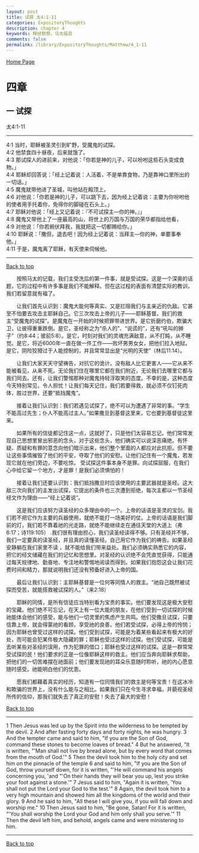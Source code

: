 ```yaml
---
layout: post
title: 试探 太4:1-11
categories: ExpositoryThoughts
description: chapter 4
keywords: 释经默想，马太福音
comments: false
permalink: /library/ExpositoryThoughts/Matthew/4_1-11
---
```

[ Home Page ]({{site.baseurl}}/index) <br>

<a name="0"></a>
# 四章 

## 一 试探

太4:1-11

***

4:1 当时，耶稣被圣灵引到旷野，受魔鬼的试探。<br>
4:2 他禁食四十昼夜，后来就饿了。<br>
4:3 那试探人的进前来，对他说：「你若是神的儿子，可以吩咐这些石头变成食物。」<br>
4:4 耶稣却回答说：「经上记着说：人活着，不是单靠食物，乃是靠神口里所出的一切话。」<br>
4:5 魔鬼就带他进了圣城，叫他站在殿顶上，<br>
4:6 对他说：「你若是神的儿子，可以跳下去，因为经上记着说：主要为你吩咐他的使者用手托着你，免得你的脚碰在石头上。」<br>
4:7 耶稣对他说：「经上又记着说：『不可试探主—你的神。』」<br>
4:8 魔鬼又带他上了一座最高的山，将世上的万国与万国的荣华都指给他看，<br>
4:9 对他说：「你若俯伏拜我，我就把这一切都赐给你。」<br>
4:10 耶稣说：「撒但，退去吧！因为经上记着说：当拜主—你的神，单要事奉他。」<br>
4:11 于是，魔鬼离了耶稣，有天使来伺候他。<br>

***

[Back to top](#0)

&emsp;&emsp;按照马太的记载，我们主受洗后的第一件事，就是受试探。这是一个深奥的话题，它的过程中有许多事是我们不能解释。但在这过程的表面有清楚实际的教训，我们若留意就有福了。

&emsp;&emsp;让我们首先认识到：魔鬼大能何等真实、又是拦阻我们与主亲近的仇敌。它甚至不怕要去攻击主耶稣自己。它三次攻击上帝的儿子——耶稣基督。我们的救主“受魔鬼的试探”。是魔鬼在一开始的时候把罪带进世界。是它折磨约伯，欺骗大卫，让彼得重重跌倒。是它，圣经称之为“杀人的”、“说谎的”，还有“吼叫的狮子”（约8:44；彼前5:8）。是它，时刻对我们的灵魂充满敌意，从不打盹，从不睡觉。是它，将近6000年一直在做一件工作——败坏男男女女，把他们拉入地狱。是它，阴险狡猾过于人能控制的，并且常常显出是“光明的天使”（林后11:14）。

&emsp;&emsp;让我们大家天天守望祷告，对抗它的诡计。没有敌人比它更害人——它从来不能被看见，从来不死。无论我们住在哪里它都在我们附近，无论我们去哪里它都与我们同去。还有，让我们警惕那种对魔鬼持轻浮取笑的态度。不幸的是，这种态度今天特别常见，令人担忧！让我们每天记住，我们若要得救，就必须不仅钉死肉体，胜过世界，还要“抵挡魔鬼”。

&emsp;&emsp;接着让我们认识到：我们若遇见试探了，绝不可以为遭遇了非常的事。“学生不能高过先生；仆人不能高过主人。”如果撒旦到基督这里来，它也要到基督徒这里来。

&emsp;&emsp;如果所有的信徒都记住这一点，这就好了，只是他们太容易忘记。他们常常发现自己思想里冒出邪恶的念头，对于这些念头，他们确实可以说深恶痛绝。有怀疑、质疑和有罪的意念向他们暗示出来，他们整个里面的人都应对此抗拒。但不要让这些事情摧毁了他们的平安，夺取了他们的安慰。让他们记住有一个魔鬼，若发现它就在他们旁边，不要吃惊。 受试探这件事本身不是罪。向试探屈服，在我们心中给它留一个地方，才是罪！是我们必须惧怕的！

&emsp;&emsp;接着让我们还要认识到：我们抵挡撒旦时应该使用的主要武器就是圣经。这大敌三次向我们的主发出试探，它提出的条件也三次遭到拒绝，每次主都以一节圣经经文作为理由——“经上记着说”。

&emsp;&emsp;这是我们应该努力读圣经的众多理由中的一个。上帝的话语是圣灵的宝剑。我们若不把它作为主要的兵器使用，就绝不能打一场美好的仗。上帝的话语是我们脚前的灯，我们若不靠着祂的光走路，就绝不能继续走在通往天堂的大道上（弗6:17；诗119:105） .我们很有理由担心，我们读圣经读得不够。只有圣经并不够，我们一定要真的读圣经，并且真的读懂圣经。自己用它作为我们的祷告。如果圣经安静躺在我们家里不读 ，就不能给我们带来益处。我们必须确实熟悉它的内容，把它的经文储藏在我们的记忆和思想里。对圣经的认识绝不会凭直觉获得，只能通过每天规律地、勤奋地、专注地和警惕地阅读而得到。如果我们抱怨这会让我们花费时间和精力，那就说明我们还没有预备好进入上帝的国。

&emsp;&emsp;最后让我们认识到：主耶稣基督是一位何等同情人的救主。“祂自己既然被试探而受苦，就能搭救被试探的人。”（来2:18）

&emsp;&emsp;耶稣的同情，是所有信徒应当特别看为宝贵的事实。他们要发现这是极大安慰的宝藏。他们绝不可忘记，在天上有一位大能的朋友，在他们受到一切试探的时候祂能体会他们的感受，能与他们一切灵里的焦虑产生共鸣。他们受撒旦试探，只要信靠上帝，就会得蒙祂的看顾，享受祂的良善。他们若受试探，必得上帝的怜悯；因为耶稣也曾受过这样的试探。他们受到试探，可能是为着某些看起来有极大的好处，而可能会犯某件极大隐藏的罪；耶稣也受过这样的试探。他们受试探，可能是去听某些对圣经的误用，作为犯罪的借口；耶稣也受过这样的试探。这是一群常常受试探的民！他们要求的正是一位像耶稣这样的救主。他们应当奔向耶稣求帮助，把他们的一切苦难摆在祂面前；他们要发现祂的耳朵乐意随时聆听，祂的内心愿意随时感受。祂能明白他们的忧患。

&emsp;&emsp;愿我们都藉着真实的经历，知道有一位同情我们的救主是何等宝贵！在这冰冷和欺骗的世界上，没有什么能与之相比。如果我们只在今生寻求幸福，并藐视圣经所传的信仰，那我们就失去了真正的安慰！失去了最大的安慰！

[Back to top](#0)

***

 1 Then Jesus was led up by the Spirit into the wilderness to be tempted by the devil. 2 And after fasting forty days and forty nights, he was hungry. 3 And the tempter came and said to him, "If you are the Son of God, command these stones to become loaves of bread." 4 But he answered, "It is written, "'Man shall not live by bread alone, but by every word that comes from the mouth of God.'" 5 Then the devil took him to the holy city and set him on the pinnacle of the temple 6 and said to him, "If you are the Son of God, throw yourself down, for it is written, "'He will command his angels concerning you, 'and "'On their hands they will bear you up, lest you strike your foot against a stone.'" 7 Jesus said to him, "Again it is written, 'You shall not put the Lord your God to the test.'" 8 Again, the devil took him to a very high mountain and showed him all the kingdoms of the world and their glory. 9 And he said to him, "All these I will give you, if you will fall down and worship me." 10 Then Jesus said to him, "Be gone, Satan! For it is written, "'You shall worship the Lord your God and him only shall you serve.'" 11 Then the devil left him, and behold, angels came and were ministering to him.

***

[Back to top](#0)
